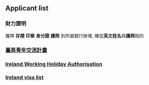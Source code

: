 ## Applicant list

### 財力證明 
攜帶 **存摺** **印章** **身分證** **護照** 到所屬銀行辦理, 確認**英文姓名**與**護照**相同  


### [臺英青年交流計畫](England_WH.md)

### [Ireland Working Holiday Authorisation](applicant_list/Ireland_WHA.md)

### [Ireland visa list](http://www.twbusinessnet.com/countryPage.do?id=16&country=IE)
